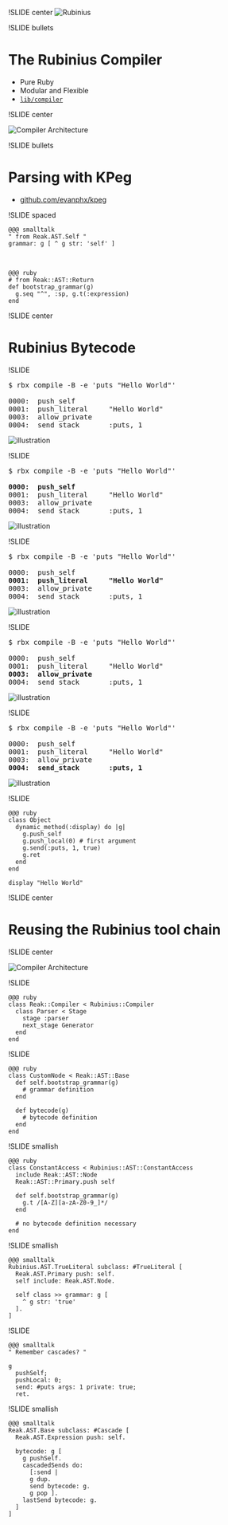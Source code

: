 !SLIDE center
![Rubinius](rubinius_bumper_sticker.png)

!SLIDE bullets

# The Rubinius Compiler #

* Pure Ruby
* Modular and Flexible
* [`lib/compiler`](https://github.com/rubinius/rubinius/tree/master/lib/compiler)

!SLIDE center

![Compiler Architecture](compilation_process.png)

!SLIDE bullets

# Parsing with KPeg #

* [github.com/evanphx/kpeg](https://github.com/evanphx/kpeg)

!SLIDE spaced

    @@@ smalltalk
    " from Reak.AST.Self "
    grammar: g [ ^ g str: 'self' ]

&nbsp;

    @@@ ruby
    # from Reak::AST::Return
    def bootstrap_grammar(g)
      g.seq "^", :sp, g.t(:expression)
    end

!SLIDE center

# Rubinius Bytecode #

!SLIDE

<pre>
$ rbx compile -B -e 'puts "Hello World"'

0000:  push_self
0001:  push_literal     "Hello World"                
0003:  allow_private              
0004:  send_stack       :puts, 1
</pre>

![illustration](stack1.jpg)

!SLIDE

<pre>
$ rbx compile -B -e 'puts "Hello World"'

<b>0000:  push_self</b>
0001:  push_literal     "Hello World"                
0003:  allow_private              
0004:  send_stack       :puts, 1
</pre>

![illustration](stack2.jpg)

!SLIDE

<pre>
$ rbx compile -B -e 'puts "Hello World"'

0000:  push_self
<b>0001:  push_literal     "Hello World"</b>
0003:  allow_private              
0004:  send_stack       :puts, 1
</pre>

![illustration](stack3.jpg)

!SLIDE

<pre>
$ rbx compile -B -e 'puts "Hello World"'

0000:  push_self
0001:  push_literal     "Hello World"                
<b>0003:  allow_private</b>
0004:  send_stack       :puts, 1
</pre>

![illustration](stack3.jpg)

!SLIDE

<pre>
$ rbx compile -B -e 'puts "Hello World"'

0000:  push_self
0001:  push_literal     "Hello World"                
0003:  allow_private              
<b>0004:  send_stack       :puts, 1</b>
</pre>

![illustration](stack4.jpg)

!SLIDE

    @@@ ruby
    class Object
      dynamic_method(:display) do |g|
        g.push_self
        g.push_local(0) # first argument
        g.send(:puts, 1, true)
        g.ret
      end
    end

    display "Hello World"

!SLIDE center

# Reusing the Rubinius tool chain #

!SLIDE center

![Compiler Architecture](compilation_process.png)

!SLIDE

    @@@ ruby
    class Reak::Compiler < Rubinius::Compiler
      class Parser < Stage
        stage :parser
        next_stage Generator
      end
    end

!SLIDE

    @@@ ruby
    class CustomNode < Reak::AST::Base
      def self.bootstrap_grammar(g)
        # grammar definition
      end

      def bytecode(g)
        # bytecode definition
      end
    end

!SLIDE smallish

    @@@ ruby
    class ConstantAccess < Rubinius::AST::ConstantAccess
      include Reak::AST::Node
      Reak::AST::Primary.push self

      def self.bootstrap_grammar(g)
        g.t /[A-Z][a-zA-Z0-9_]*/
      end

      # no bytecode definition necessary
    end

!SLIDE smallish

    @@@ smalltalk
    Rubinius.AST.TrueLiteral subclass: #TrueLiteral [
      Reak.AST.Primary push: self.
      self include: Reak.AST.Node.

      self class >> grammar: g [
        ^ g str: 'true'
      ].
    ]

!SLIDE

    @@@ smalltalk
    " Remember cascades? "

    g
      pushSelf;
      pushLocal: 0;
      send: #puts args: 1 private: true;
      ret.

!SLIDE smallish

    @@@ smalltalk
    Reak.AST.Base subclass: #Cascade [
      Reak.AST.Expression push: self.
      
      bytecode: g [
        g pushSelf.
        cascadedSends do:
          [:send |
          g dup.
          send bytecode: g.
          g pop ].
        lastSend bytecode: g.
      ]
    ]
